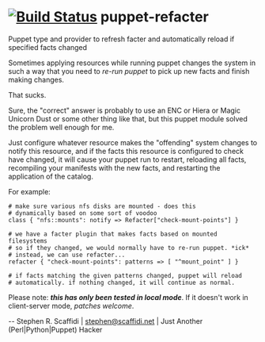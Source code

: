[![Build Status](https://travis-ci.org/hajee/puppet-refacter.svg?branch=master)](https://travis-ci.org/hajee/puppet-refacter)
puppet-refacter
===============

Puppet type and provider to refresh facter and automatically reload if specified facts changed

Sometimes applying resources while running puppet changes the system in such
a way that you need to *re-run puppet* to pick up new facts and finish making
changes.

That sucks.

Sure, the "correct" answer is probably to use an ENC or Hiera or Magic Unicorn Dust
or some other thing like that, but this puppet module solved the problem well enough
for me.

Just configure whatever resource makes the "offending" system changes to notify this
resource, and if the facts this resource is configured to check have changed,
it will cause your puppet run to restart, reloading all facts, recompiling your
manifests with the new facts, and restarting the application of the catalog.

For example:

    # make sure various nfs disks are mounted - does this
    # dynamically based on some sort of voodoo
    class { "nfs::mounts": notify => Refacter["check-mount-points"] }

    # we have a facter plugin that makes facts based on mounted filesystems
    # so if they changed, we would normally have to re-run puppet. *ick*
    # instead, we can use refacter...
    refacter { "check-mount-points": patterns => [ "^mount_point" ] }

    # if facts matching the given patterns changed, puppet will reload
    # automatically. if nothing changed, it will continue as normal.

Please note: ***this has only been tested in local mode***. If it doesn't work in
client-server mode, *patches welcome*.

--
Stephen R. Scaffidi | stephen@scaffidi.net | Just Another (Perl|Python|Puppet) Hacker
